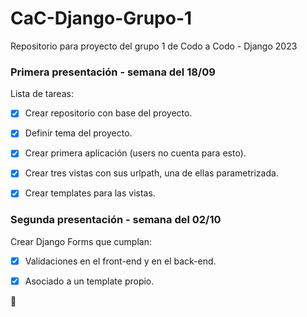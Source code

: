 # CaC-Django-Grupo-1
Repositorio para proyecto del grupo 1 de Codo a Codo - Django 2023



### Primera presentación - semana del 18/09

Lista de tareas:

- [x] Crear repositorio con base del proyecto.

- [x] Definir tema del proyecto.

- [x] Crear primera aplicación (users no cuenta para esto).

- [x] Crear tres vistas con sus urlpath, una de ellas parametrizada.

- [x] Crear templates para las vistas.



### Segunda presentación - semana del 02/10

Crear Django Forms que cumplan:

- [x] Validaciones en el front-end y en el back-end.

- [x] Asociado a un template propio.

:tada: